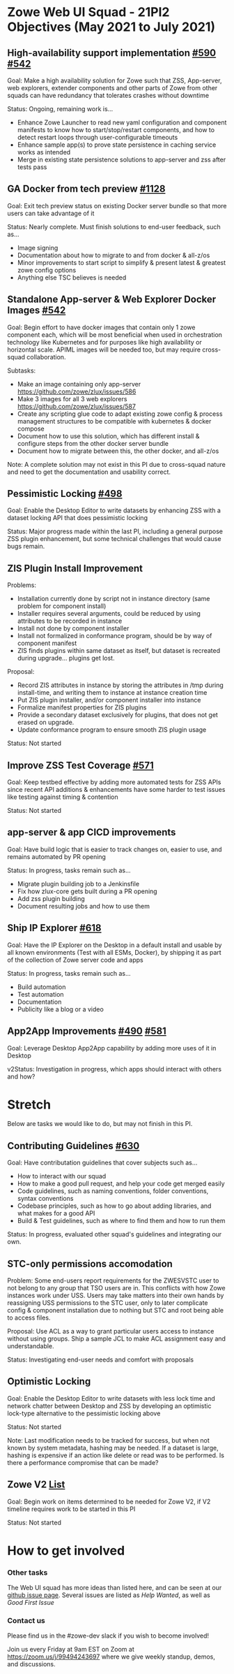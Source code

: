 # Zowe Web UI Squad - 21PI2 Objectives (May 2021 to July 2021)


## High-availability support implementation [#590](https://github.com/zowe/zlux/issues/590) [#542](https://github.com/zowe/zlux/issues/542)
Goal: Make a high availability solution for Zowe such that ZSS, App-server, web explorers, extender components and other parts of Zowe from other squads can have redundancy that tolerates crashes without downtime

Status: Ongoing, remaining work is...
* Enhance Zowe Launcher to read new yaml configuration and component manifests to know how to start/stop/restart components, and how to detect restart loops through user-configurable timeouts
* Enhance sample app(s) to prove state persistence in caching service works as intended
* Merge in existing state persistence solutions to app-server and zss after tests pass

## GA Docker from tech preview [#1128](https://github.com/zowe/community/issues/1128)
Goal: Exit tech preview status on existing Docker server bundle so that more users can take advantage of it

Status: Nearly complete. Must finish solutions to end-user feedback, such as...
* Image signing
* Documentation about how to migrate to and from docker & all-z/os
* Minor improvements to start script to simplify & present latest & greatest zowe config options
* Anything else TSC believes is needed


## Standalone App-server & Web Explorer Docker Images [#542](https://github.com/zowe/zlux/issues/542)
Goal: Begin effort to have docker images that contain only 1 zowe component each, which will be most beneficial when used in orchestration technology like Kubernetes and for purposes like high availability or horizontal scale. APIML images will be needed too, but may require cross-squad collaboration.

Subtasks:
* Make an image containing only app-server https://github.com/zowe/zlux/issues/586
* Make 3 images for all 3 web explorers https://github.com/zowe/zlux/issues/587
* Create any scripting glue code to adapt existing zowe config & process management structures to be compatible with kubernetes & docker compose
* Document how to use this solution, which has different install & configure steps from the other docker server bundle
* Document how to migrate between this, the other docker, and all-z/os

Note: A complete solution may not exist in this PI due to cross-squad nature and need to get the documentation and usability correct.

## Pessimistic Locking [#498](https://github.com/zowe/zlux/issues/498)
Goal: Enable the Desktop Editor to write datasets by enhancing ZSS with a dataset locking API that does pessimistic locking

Status: Major progress made within the last PI, including a general purpose ZSS plugin enhancement, but some technical challenges that would cause bugs remain.

## ZIS Plugin Install Improvement
Problems:
* Installation currently done by script not in instance directory (same problem for component install)
* Installer requires several arguments, could be reduced by using attributes to be recorded in instance
* Install not done by component installer
* Install not formalized in conformance program, should be by way of component manifest
* ZIS finds plugins within same dataset as itself, but dataset is recreated during upgrade... plugins get lost.

Proposal:
* Record ZIS attributes in instance by storing the attributes in /tmp during install-time, and writing them to instance at instance creation time
* Put ZIS plugin installer, and/or component installer into instance
* Formalize manifest properties for ZIS plugins
* Provide a secondary dataset exclusively for plugins, that does not get erased on upgrade.
* Update conformance program to ensure smooth ZIS plugin usage

Status: Not started

## Improve ZSS Test Coverage [#571](https://github.com/zowe/zlux/issues/571)
Goal: Keep testbed effective by adding more automated tests for ZSS APIs since recent API additions & enhancements have some harder to test issues like testing against timing & contention

Status: Not started

## app-server & app CICD improvements
Goal: Have build logic that is easier to track changes on, easier to use, and remains automated by PR opening

Status: In progress, tasks remain such as...
* Migrate plugin building job to a Jenkinsfile
* Fix how zlux-core gets built during a PR opening
* Add zss plugin building
* Document resulting jobs and how to use them

## Ship IP Explorer [#618](https://github.com/zowe/zlux/issues/618)
Goal: Have the IP Explorer on the Desktop in a default install and usable by all known environments (Test with all ESMs, Docker), by shipping it as part of the collection of Zowe server code and apps

Status: In progress, tasks remain such as...
* Build automation
* Test automation
* Documentation
* Publicity like a blog or a video


## App2App Improvements [#490](https://github.com/zowe/zlux/issues/490) [#581](https://github.com/zowe/zlux/issues/581)
Goal: Leverage Desktop App2App capability by adding more uses of it in Desktop

v2Status: Investigation in progress, which apps should interact with others and how?

# Stretch
Below are tasks we would like to do, but may not finish in this PI.

## Contributing Guidelines [#630](https://github.com/zowe/zlux/issues/630)
Goal: Have contributation guidelines that cover subjects such as...
* How to interact with our squad
* How to make a good pull request, and help your code get merged easily
* Code guidelines, such as naming conventions, folder conventions, syntax conventions
* Codebase principles, such as how to go about adding libraries, and what makes for a good API
* Build & Test guidelines, such as where to find them and how to run them

Status: In progress, evaluated other squad's guidelines and integrating our own.

## STC-only permissions accomodation
Problem: Some end-users report requirements for the ZWESVSTC user to not belong to any group that TSO users are in. This conflicts with how Zowe instances work under USS. Users may take matters into their own hands by reassigning USS permissions to the STC user, only to later complicate config & component installation due to nothing but STC and root being able to access files.

Proposal: Use ACL as a way to grant particular users access to instance without using groups. Ship a sample JCL to make ACL assignment easy and understandable.

Status: Investigating end-user needs and comfort with proposals

## Optimistic Locking
Goal: Enable the Desktop Editor to write datasets with less lock time and network chatter between Desktop and ZSS by developing an optimistic lock-type alternative to the pessimistic locking above

Status: Not started

Note: Last modification needs to be tracked for success, but when not known by system metadata, hashing may be needed. If a dataset is large, hashing is expensive if an action like delete or read was to be performed. Is there a performance compromise that can be made?


## Zowe V2 [List](https://github.com/zowe/community/issues/924#issuecomment-811950045)
Goal: Begin work on items determined to be needed for Zowe V2, if V2 timeline requires work to be started in this PI

Status: Not started

# How to get involved
### Other tasks
The Web UI squad has more ideas than listed here, and can be seen at our [github issue page](github.com/zowe/zlux/issues). Several issues are listed as *Help Wanted*, as well as *Good First Issue*

### Contact us
Please find us in the #zowe-dev slack if you wish to become involved!

Join us every Friday at 9am EST on Zoom at https://zoom.us/j/99494243697 where we give weekly standup, demos, and discussions.
